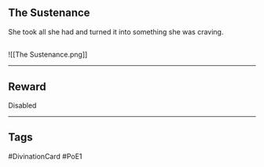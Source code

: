 ## The Sustenance
She took all she had and turned it into something she was craving.
## 
![[The Sustenance.png]]

---
## Reward
Disabled

---
## Tags
#DivinationCard
#PoE1